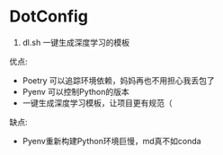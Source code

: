 # DotConfig
1. dl.sh 一键生成深度学习的模板

优点:
- Poetry 可以追踪环境依赖，妈妈再也不用担心我丢包了
- Pyenv 可以控制Python的版本
- 一键生成深度学习模板，让项目更有规范（

缺点:
- Pyenv重新构建Python环境巨慢，md真不如conda
